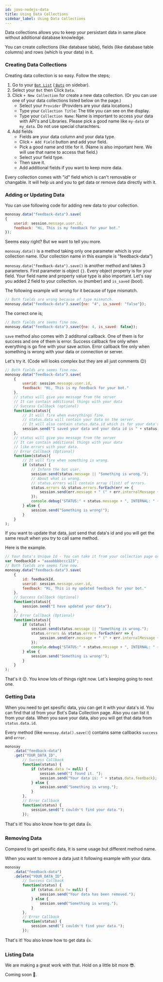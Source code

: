 ```yaml
---
id: jovo-nodejs-data
title: Using Data Collections
sidebar_label: Using Data Collections
---
```


Data collections allows you to keep your persistant data in same place without additional database knowledge. 

You can create collections (like database table), fields (like database table columns) and rows (which is your data) in it.

### <i class="fas fa-database"></i> Creating Data Collections

Creating data collection is so easy. Follow the steps;

1. Go to your <a href="https://platform.monosay.com/bots" target="_blank">`Bot List`</a> (<a href="https://platform.monosay.com/bots" target="_blank"><i class="fas fa-globe"></i> `Bots`</a> on sidebar).
2. Select your `Bot` then Click `Data`.
3. Click `+ New Collection` for create a new data collection. (Or you can use one of your data collections listed below on the page.)
    - Select your `Provider` (Providers are your data locations.)
    - Type your `Collection Title`: The title you can see on the display.
    - Type your `Collection Name`: Name is important to access your data with API's and Libraries. Please pick a good name like `my-data` or `my_data`. Do not use special charachters.
4. Add fields
    - Fields are your data column and your data type.
    - Click `+ Add Field` button and add your field.
    - Pick a good name and title for it. (Name is also important here. We will use that name to access that field.)
    - Select your field type. 
    - Then save it.
    - Add additional fields if you want to keep more data.

Every collection comes with "id" field which is can't removable or changable. It will help us and you to get data or remove data directly with it.

### <i class="fas fa-plus"></i> Adding or Updating Data

You can use following code for adding new data to your collection.

<div class="browser-mockup with-tab">

```javascript
monosay.data("feedback-data").save(
{
    userid: session.message.user.id,
    feedback: "Hi, This is my feedback for your bot."
});
```

</div>

Seems easy right? But we want to tell you more.

`monosay.data()` is a method taking only one parameter which is your collection name. (Our collection name in this example is "feedback-data")

`monosay.data("feedback-data").save()` is another method and takes 3 parameters. First parameter is object `{}`. Every object property is for your field. Your field name and property value type is also important. Let's say you added 2 field to your collection. `no` (number) and `is_saved` (bool). 

<span class="text-danger"><i class="fas fa-exclamation-circle"></i> The following example will wrong for it because of type mismatch.</span>

<div class="browser-mockup with-tab">

```javascript
// Both fields are wrong because of type mismatch.
monosay.data("feedback-data").save({no: "4", is_saved: "false"});
```

</div>

<span class="text-success"><i class="fas fa-check-circle"></i> The correct one is;</span>

<div class="browser-mockup with-tab">

```javascript
// Both fields are seems fine now.
monosay.data("feedback-data").save({no: 4, is_saved: false});
```

</div>

`save` method also comes with 2 additonal callback. One of them is for success and one of them is error. Success callback fire only when everything is go fine with your save action. Error callback fire only when something is wrong with your data or connection or server.

Let's try it. (Code will looks complex but they are all just comments 😉)

<div class="browser-mockup with-tab">

```javascript
// Both fields are seems fine now.
monosay.data("feedback-data").save(
    { 
        userid: session.message.user.id,
        feedback: "Hi, This is my feedback for your bot."
    },
    // status will give you message from the server
    // It can contain additional things with your data
    // Success Callback (optional)
    function(status){
        // It will fire when everythings fine.
        // status.data will contain your data on the server.
        // It will also contain status.data.id which is for your data's unique id.
        session.send("I saved your data and your data id is " + status.data.id);
    },
    // status will give you message from the server
    // It can contain additional things with your data
    // like errors with your data.
    // Error Callback (Optional)
    function(status){
        // It will fire when something is wrong.
        if (status) {
            // Inform the bot user.
            session.send(status.message || "Something is wrong.");
            // About what is wrong.
            // status.errors will contain array (list) of errors.
            status.errors && status.errors.forEach(err => {
                session.send(err.message + " (" + err.internalMessage + ")");
            });
            console.debug("STATUS:" + status.message + ", INTERNAL: " + status.internalMessage)
        } else {
            session.send("Something is wrong!");
        }
    }
);
```

</div>

If you want to update that data, just send that data's id and you will get the same result when you try to call same method.

Here is the example.

<div class="browser-mockup with-tab">

```javascript
// Your Data's Unique Id - You can take it from your collection page or from data list.
var feedbackId = "aaaabbbbccc123";
// Both fields are seems fine now.
monosay.data("feedback-data").save(
    { 
        id: feedbackId,
        userid: session.message.user.id,
        feedback: "Hi, This is my updated feedback for your bot."
    },
    // Success Callback (Optional)
    function(status){
        session.send("I have updated your data");
    },
    // Error Callback (Optional)
    function(status){
        if (status) {
            session.send(status.message || "Something is wrong.");
            status.errors && status.errors.forEach(err => {
                session.send(err.message + " (" + err.internalMessage + ")");
            });
            console.debug("STATUS:" + status.message + ", INTERNAL: " + status.internalMessage)
        } else {
            session.send("Something is wrong!");
        }
    }
);
```

</div>

That's it 😉. You know lots of things right now. Let's keeping going to next one.

### <i class="fas fa-asterisk"></i> Getting Data

When you need to get spesific data, you can get it with your data's id. You can find that id from your Bot's Data Collection page. Also you can list it from your data. When you save your data, also you will get that data from `status.data.id`.

Every method (like `monosay.data().save()`) contains same callbacks `success` and `error`.

<div class="browser-mockup with-tab">

```javascript
monosay
    .data("feedback-data")
    .get("YOUR_DATA_ID",
        // Success Callback
        function(status) {
            if (status.data != null) {
                session.send("I found it. ");
                session.send("Your data is: " + status.data.feedback);
            } else {
                session.send("Something is wrong.");
            }
        },
        // Error Callback
        function(status) {
            session.send("I couldn't find your data.");
        });
```

</div>

That's it! You also know how to get data 👍.

### <i class="fas fa-minus-circle"></i> Removing Data

Compared to get spesific data, It is same usage but different method name.

When you want to remove a data just it following example with your data.

<div class="browser-mockup with-tab">

```javascript
monosay
    .data("feedback-data")
    .delete("YOUR_DATA_ID",
        // Success Callback
        function(status) {
            if (status.data != null) {
                session.send("Your data has been removed.");
            } else {
                session.send("Something is wrong.");
            }
        },
        // Error Callback
        function(status) {
            session.send("I couldn't find your data.");
        });
```

</div>

That's it! You also know how to get data 👍.

### <i class="fas fa-list"></i> Listing Data

We are making a great work with that. Hold on a little bit more 😎.

Coming soon 🤖.
